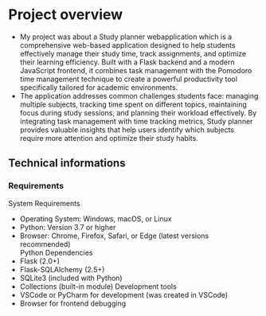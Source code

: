 # Project overview
- My project was about a Study planner webapplication which is a comprehensive web-based application designed to help students effectively manage their study time, track assignments, and optimize their learning efficiency. Built with a Flask backend and a modern JavaScript frontend, it combines task management with the Pomodoro time management technique to create a powerful productivity tool specifically tailored for academic environments.
- The application addresses common challenges students face: managing multiple subjects, tracking time spent on different topics, maintaining focus during study sessions, and planning their workload effectively. By integrating task management with time tracking metrics, Study planner provides valuable insights that help users identify which subjects require more attention and optimize their study habits.

## Technical informations
### Requirements
System Requirements
- Operating System: Windows, macOS, or Linux
- Python: Version 3.7 or higher
-	Browser: Chrome, Firefox, Safari, or Edge (latest versions recommended)  
Python Dependencies
-	Flask (2.0+)
-	Flask-SQLAlchemy (2.5+)
-	SQLite3 (included with Python)
-	Collections (built-in module)
Development tools
-	VSCode or PyCharm for development (was created in VSCode)
-	Browser for frontend debugging
